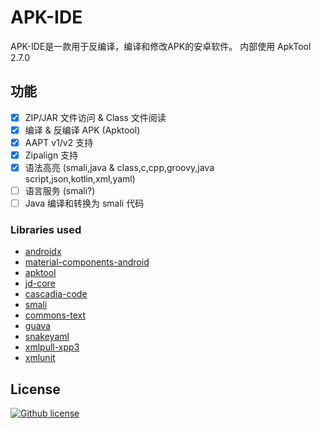 # APK-IDE

APK-IDE是一款用于反编译，编译和修改APK的安卓软件。
内部使用 ApkTool 2.7.0

## 功能

- [x] ZIP/JAR 文件访问 & Class 文件阅读
- [x] 编译 & 反编译 APK (Apktool)
- [x] AAPT v1/v2 支持
- [x] Zipalign 支持
- [x] 语法高亮 (smali,java & class,c,cpp,groovy,java script,json,kotlin,xml,yaml)
- [ ] 语言服务 (smali?)
- [ ] Java 编译和转换为 smali 代码

### Libraries used

* [androidx](https://github.com/androidx/androidx)
* [material-components-android](https://github.com/material-components/material-components-android)
* [apktool](https://github.com/iBotPeaches/Apktool)
* [jd-core](https://github.com/java-decompiler/jd-core)
* [cascadia-code](https://github.com/microsoft/cascadia-code)
* [smali](https://github.com/google/smali)
* [commons-text](https://github.com/apache/commons-text)
* [guava](https://github.com/google/guava)
* [snakeyaml](https://bitbucket.org/snakeyaml/snakeyaml)
* [xmlpull-xpp3](https://github.com/codelibs/xpp3)
* [xmlunit](https://github.com/xmlunit/xmlunit)

## License

[![Github license](https://img.shields.io/github/license/weg2020/apkide)](https://github.com/weg2020/apkide/blob/main/LICENSE)


